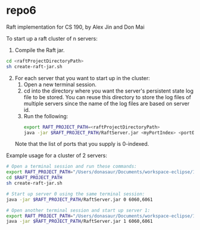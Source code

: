 # repo6
Raft implementation for CS 190, by Alex Jin and Don Mai

To start up a raft cluster of n servers:
1. Compile the Raft jar.
```bash
cd <raftProjectDirectoryPath>
sh create-raft-jar.sh
```

2. For each server that you want to start up in the cluster:
   1. Open a new terminal session.
   2. cd into the directory where you want the server's persistent state log file to be stored. You can reuse this directory to store the log files of multiple servers since the name of the log files are based on server id.
   3. Run the following:
       ```bash
       export RAFT_PROJECT_PATH=<raftProjectDirectoryPath>
       java -jar $RAFT_PROJECT_PATH/RaftServer.jar <myPortIndex> <port0>,<port1>,<port2>
       ```
    Note that the list of ports that you supply is 0-indexed.

Example usage for a cluster of 2 servers:
```bash
# Open a terminal session and run these commands:
export RAFT_PROJECT_PATH="/Users/donasaur/Documents/workspace-eclipse/190RaftProject"
cd $RAFT_PROJECT_PATH
sh create-raft-jar.sh

# Start up server 0 using the same terminal session:
java -jar $RAFT_PROJECT_PATH/RaftServer.jar 0 6060,6061

# Open another terminal session and start up server 1:
export RAFT_PROJECT_PATH="/Users/donasaur/Documents/workspace-eclipse/190RaftProject"
java -jar $RAFT_PROJECT_PATH/RaftServer.jar 1 6060,6061
```
